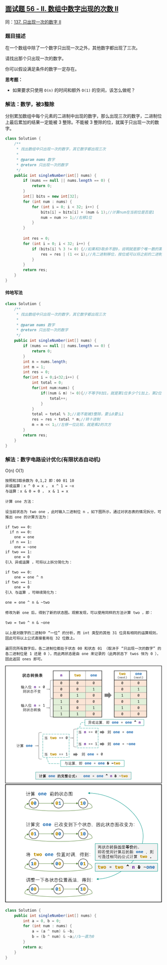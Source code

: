 ## [面试题 56 - II. 数组中数字出现的次数 II](https://leetcode.cn/problems/shu-zu-zhong-shu-zi-chu-xian-de-ci-shu-ii-lcof/)
同：[137. 只出现一次的数字 II](https://leetcode.cn/problems/single-number-ii/description/)


### 题目描述

在一个数组中除了一个数字只出现一次之外，其他数字都出现了三次。

请找出那个只出现一次的数字。

你可以假设满足条件的数字一定存在。

**思考题：**

- 如果要求只使用 `O(n)` 的时间和额外 `O(1)` 的空间，该怎么做呢？

### 解法：数学，被3整除

分别累加数组中每个元素的二进制中出现的数字，那么出现三次的数字，二进制位上最后累加的结果一定能被 3 整除。不能被 3 整除的位，就属于只出现一次的数字。

```java
class Solution {
    /**
     * 找出数组中只出现一次的数字，其它数字都出现三次
     *
     * @param nums 数字
     * @return 只出现一次的数字
     */
    public int singleNumber(int[] nums) {
        if (nums == null || nums.length == 0) {
            return 0;
        }
        int[] bits = new int[32];
        for (int num : nums) {
            for (int i = 0; i < 32; i++) {
                bits[i] = bits[i] + (num & 1);//计算num在当前位是否是1
                num = num >> 1;//右移1位
            }
        }

        int res = 0;
        for (int i = 0; i < 32; i++) {
            if (bits[i] % 3 != 0) {//如果和3取余不是0，说明就是那个唯一数的第i位
                res = res | (1 << i);//先二进制移位，按位或可以将之前的二进制位合并，也就是最后的数
            }
        }
        return res;
    }
}
```
#### 帅地写法
```java
class Solution {
    /**
     * 找出数组中只出现一次的数字，其它数字都出现三次
     *
     * @param nums 数字
     * @return 只出现一次的数字
     */
    public int singleNumber(int[] nums) {
        if (nums == null || nums.length == 0) {
            return 0;
        }
        int n = nums.length;
        int m = 1;
        int res = 0;
        for(int i = 0;i<32;i++) {
            int total = 0;
            for(int num:nums) {
                if((num & m) != 0){//不等于0加1。就是第1位多少个1加上，第2位多少个1加上
                    total++;
                }
            }
            total = total % 3;//能不能被3整除，要么0要么1
            res = res + total * m;//转十进制
            m = m << 1;//左移一位比较，就是乘2的次方
        }
        return res;
    }
}
```

### 解法：数字电路设计优化(有限状态自动机)
O(n) O(1)
````
按照和3取余数为 0,1,2 即：00 01 10
异或运算：x ^ 0 = x​ ， x ^ 1 = ~x
与运算：x & 0 = 0 ， x & 1 = x

计算 one 方法：

设当前状态为 two one ，此时输入二进制位 n 。如下图所示，通过对状态表的情况拆分，可推出 one 的计算方法为：

if two == 0:
  if n == 0:
    one = one
  if n == 1:
    one = ~one
if two == 1:
    one = 0
引入 异或运算 ，可将以上拆分简化为：

if two == 0:
    one = one ^ n
if two == 1:
    one = 0
引入 与运算 ，可继续简化为：

one = one ^ n & ~two

修改为新 one 后，得到了新的状态图。观察发现，可以使用同样的方法计算 two ，即：

two = two ^ n & ~one

以上是对数字的二进制中 “一位” 的分析，而 int 类型的其他 31 位具有相同的运算规则，因此可将以上公式直接套用在 32 位数上。

遍历完所有数字后，各二进制位都处于状态 00 和状态 01 （取决于 “只出现一次的数字” 的各二进制位是 1 还是 0 ），而此两状态是由 one 来记录的（此两状态下 twos 恒为 0 ），因此返回 ones 即可。
````
<img src="../images/状态转换表.png">
<img src="../images/状态转换图.png">

````java
class Solution {
    public int singleNumber(int[] nums) {
        int a = 0, b = 0;
        for (int num : nums) {
            a = (a ^ num) & ~b;
            b = (b ^ num) & ~a;//b一直为0
        }
        return a;
    }
}
````